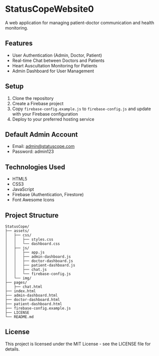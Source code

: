 # StatusCopeWebsite0

A web application for managing patient-doctor communication and health monitoring.

## Features

- User Authentication (Admin, Doctor, Patient)
- Real-time Chat between Doctors and Patients
- Heart Auscultation Monitoring for Patients
- Admin Dashboard for User Management

## Setup

1. Clone the repository
2. Create a Firebase project
3. Copy `firebase-config.example.js` to `firebase-config.js` and update with your Firebase configuration
4. Deploy to your preferred hosting service

## Default Admin Account

- Email: admin@statuscope.com
- Password: admin123

## Technologies Used

- HTML5
- CSS3
- JavaScript
- Firebase (Authentication, Firestore)
- Font Awesome Icons

## Project Structure

```
StatusCope/
├── assets/
│   ├── css/
│   │   ├── styles.css
│   │   └── dashboard.css
│   ├── js/
│   │   ├── app.js
│   │   ├── admin-dashboard.js
│   │   ├── doctor-dashboard.js
│   │   ├── patient-dashboard.js
│   │   ├── chat.js
│   │   └── firebase-config.js
│   └── img/
├── pages/
│   ├── chat.html
├── index.html
├── admin-dashboard.html
├── doctor-dashboard.html
├── patient-dashboard.html
├── firebase-config.example.js
├── LICENSE
└── README.md
```

## License

This project is licensed under the MIT License - see the LICENSE file for details. 
